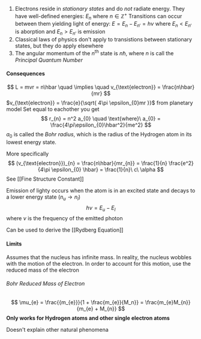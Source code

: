 1. Electrons reside in *stationary states* and do *not* radiate energy. They have well-defined energies: $E_{n}$ where $n \in\mathbb{Z}^+$
	Transitions can occur between them yielding light of energy: $E = E_{n} - E_{n'} = h \nu$
	where $E_{n} < E_{n'}$ is aborption and $E_{n} > E_{n'}$ is emission
2. Classical laws of physics don't apply to transistions between stationary states, but they do apply elsewhere
3. The angular momentum of the $n^{\text{th}}$ state is $n \hbar$, where $n$ is call the *Principal Quantum Number*

#### Consequences
$$
L = mvr = n\hbar
\quad \implies \quad
v_{\text{electron}} = \frac{n\hbar}{mr}
$$
$v_{\text{electron}} = \frac{e}{\sqrt{ 4\pi \epsilon_{0}mr }}$ from planetary model
Set equal to eachother you get
$$
r_{n} = n^2 a_{0}
\quad
\text{where}\ a_{0} = \frac{4\pi\epsilon_{0}\hbar^2}{me^2}
$$
$a_{0}$ is called the *Bohr radius*, which is the radius of the Hydrogen atom in its lowest energy state.

More specifically 
$$
(v_{\text{electron}})_{n} = \frac{n\hbar}{mr_{n}} = \frac{1}{n} \frac{e^2}{4\pi \epsilon_{0} \hbar} = \frac{1}{n}\ c\ \alpha
$$
See [[Fine Structure Constant]]

Emission of lighty occurs when the atom is in an excited state and decays to a lower energy state ($n_u \rightarrow n_{l}$)
$$
h \nu = E_{u} - E_{l}
$$
where $\nu$ is the frequency of the emitted photon

Can be used to derive the [[Rydberg Equation]]

#### Limits
Assumes that the nucleus has infinite mass. In reality, the nucleus wobbles with the motion of the electron. In order to account for this motion, use the reduced mass of the electron
###### Bohr Reduced Mass of Electron
$$
\mu_{e} = \frac{{m_{e}}}{1 + \frac{m_{e}}{M_n}} = \frac{m_{e}M_{n}}{m_{e} + M_{n}}
$$
**Only works for Hydrogen atoms and other single electron atoms**

Doesn't explain other natural phenomena